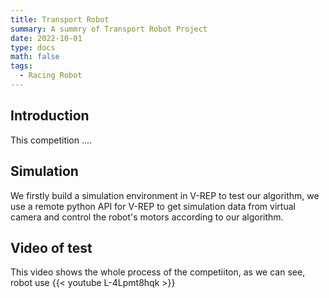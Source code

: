 ```yaml
---
title: Transport Robot
summary: A summry of Transport Robot Project
date: 2022-10-01
type: docs
math: false
tags:
  - Racing Robot
---
```


## Introduction
This competition ....

## Simulation
We firstly build a simulation environment in V-REP to test our algorithm, we use a remote python API for V-REP to get simulation data from virtual camera and control the robot's motors according to our algorithm.

## Video of test
This video shows the whole process of the competiiton, as we can see, robot use
{{< youtube L-4Lpmt8hqk >}}

<!--more-->
